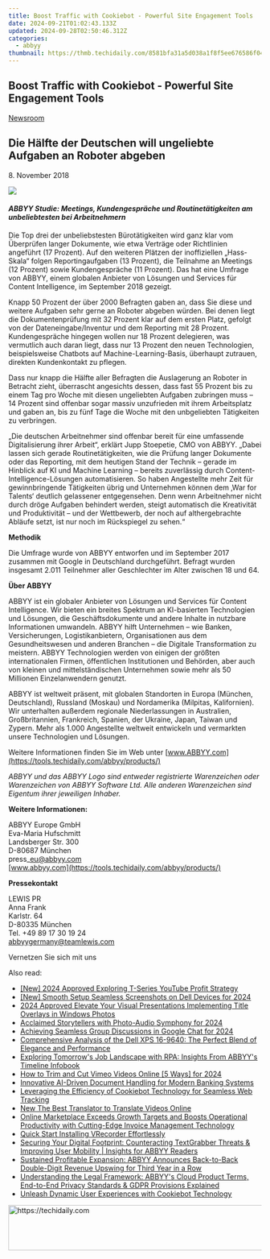```yaml
---
title: Boost Traffic with Cookiebot - Powerful Site Engagement Tools
date: 2024-09-21T01:02:43.133Z
updated: 2024-09-28T02:50:46.312Z
categories:
  - abbyy
thumbnail: https://thmb.techidaily.com/8581bfa31a5d038a1f8f5ee676586f0437981f1b9f6527b07717a27989fe2446.jpg
---
```


## Boost Traffic with Cookiebot - Powerful Site Engagement Tools

[Newsroom](https://tools.techidaily.com/abbyy/products/)

## Die Hälfte der Deutschen will ungeliebte Aufgaben an Roboter abgeben

8\. November 2018

![](https://content.abbyy.com/-/media/project/abbyy/abbyy/branchtemplates/shutterstock_1272462163_1296-x-729.jpg?h=729&iar=0&w=1296)

#### _ABBYY Studie: Meetings, Kundengespräche und Routinetätigkeiten am unbeliebtesten bei Arbeitnehmern_

  
Die Top drei der unbeliebstesten Bürotätigkeiten wird ganz klar vom Überprüfen langer Dokumente, wie etwa Verträge oder Richtlinien angeführt (17 Prozent). Auf den weiteren Plätzen der inoffiziellen „Hass-Skala“ folgen Reportingaufgaben (13 Prozent), die Teilnahme an Meetings (12 Prozent) sowie Kundengespräche (11 Prozent). Das hat eine Umfrage von ABBYY, einem globalen Anbieter von Lösungen und Services für Content Intelligence, im September 2018 gezeigt.

Knapp 50 Prozent der über 2000 Befragten gaben an, dass Sie diese und weitere Aufgaben sehr gerne an Roboter abgeben würden. Bei denen liegt die Dokumentenprüfung mit 32 Prozent klar auf dem ersten Platz, gefolgt von der Dateneingabe/Inventur und dem Reporting mit 28 Prozent. Kundengespräche hingegen wollen nur 18 Prozent delegieren, was vermutlich auch daran liegt, dass nur 13 Prozent den neuen Technologien, beispielsweise Chatbots auf Machine-Learning-Basis, überhaupt zutrauen, direkten Kundenkontakt zu pflegen.

Dass nur knapp die Hälfte aller Befragten die Auslagerung an Roboter in Betracht zieht, überrascht angesichts dessen, dass fast 55 Prozent bis zu einem Tag pro Woche mit diesen ungeliebten Aufgaben zubringen muss – 14 Prozent sind offenbar sogar massiv unzufrieden mit ihrem Arbeitsplatz und gaben an, bis zu fünf Tage die Woche mit den unbgeliebten Tätigkeiten zu verbringen.

„Die deutschen Arbeitnehmer sind offenbar bereit für eine umfassende Digitalisierung ihrer Arbeit“, erklärt Jupp Stoepetie, CMO von ABBYY. „Dabei lassen sich gerade Routinetätigkeiten, wie die Prüfung langer Dokumente oder das Reporting, mit dem heutigen Stand der Technik – gerade im Hinblick auf KI und Machine Learning – bereits zuverlässig durch Content-Intelligence-Lösungen automatisieren. So haben Angestellte mehr Zeit für gewinnbringende Tätigkeiten übrig und Unternehmen können dem ‚War for Talents‘ deutlich gelassener entgegensehen. Denn wenn Arbeitnehmer nicht durch dröge Aufgaben behindert werden, steigt automatisch die Kreativität und Produktivität – und der Wettbewerb, der noch auf althergebrachte Abläufe setzt, ist nur noch im Rückspiegel zu sehen.“

  
**Methodik**

Die Umfrage wurde von ABBYY entworfen und im September 2017 zusammen mit Google in Deutschland durchgeführt. Befragt wurden insgesamt 2.011 Teilnehmer aller Geschlechter im Alter zwischen 18 und 64.

  
**Über ABBYY**

ABBYY ist ein globaler Anbieter von Lösungen und Services für Content Intelligence. Wir bieten ein breites Spektrum an KI-basierten Technologien und Lösungen, die Geschäftsdokumente und andere Inhalte in nutzbare Informationen umwandeln. ABBYY hilft Unternehmen – wie Banken, Versicherungen, Logistikanbietern, Organisationen aus dem Gesundheitswesen und anderen Branchen – die Digitale Transformation zu meistern. ABBYY Technologien werden von einigen der größten internationalen Firmen, öffentlichen Institutionen und Behörden, aber auch von kleinen und mittelständischen Unternehmen sowie mehr als 50 Millionen Einzelanwendern genutzt.

ABBYY ist weltweit präsent, mit globalen Standorten in Europa (München, Deutschland), Russland (Moskau) und Nordamerika (Milpitas, Kalifornien). Wir unterhalten außerdem regionale Niederlassungen in Australien, Großbritannien, Frankreich, Spanien, der Ukraine, Japan, Taiwan und Zypern. Mehr als 1.000 Angestellte weltweit entwickeln und vermarkten unsere Technologien und Lösungen.

Weitere Informationen finden Sie im Web unter [www.ABBYY.com](https://tools.techidaily.com/abbyy/products/)

_ABBYY und das ABBYY Logo sind entweder registrierte Warenzeichen oder Warenzeichen von ABBYY Software Ltd. Alle anderen Warenzeichen sind Eigentum ihrer jeweiligen Inhaber._

  
**Weitere Informationen:**

ABBYY Europe GmbH  
Eva-Maria Hufschmitt  
Landsberger Str. 300  
D-80687 München  
press\_eu@abbyy.com  
[www.abbyy.com](https://tools.techidaily.com/abbyy/products/)

  
**Pressekontakt**

LEWIS PR  
Anna Frank  
Karlstr. 64  
D-80335 München  
Tel. +49 89 17 30 19 24  
[abbyygermany@teamlewis.com](https://tools.techidaily.com/abbyy/products/)

Vernetzen Sie sich mit uns

<ins class="adsbygoogle"
     style="display:block"
     data-ad-format="autorelaxed"
     data-ad-client="ca-pub-7571918770474297"
     data-ad-slot="1223367746"></ins>

<ins class="adsbygoogle"
     style="display:block"
     data-ad-client="ca-pub-7571918770474297"
     data-ad-slot="8358498916"
     data-ad-format="auto"
     data-full-width-responsive="true"></ins>

<span class="atpl-alsoreadstyle">Also read:</span>
<div><ul>
<li><a href="https://facebook-video-share.techidaily.com/new-2024-approved-exploring-t-series-youtube-profit-strategy/"><u>[New] 2024 Approved Exploring T-Series YouTube Profit Strategy</u></a></li>
<li><a href="https://screen-capture.techidaily.com/new-smooth-setup-seamless-screenshots-on-dell-devices-for-2024/"><u>[New] Smooth Setup Seamless Screenshots on Dell Devices for 2024</u></a></li>
<li><a href="https://article-files.techidaily.com/2024-approved-elevate-your-visual-presentations-implementing-title-overlays-in-windows-photos/"><u>2024 Approved Elevate Your Visual Presentations Implementing Title Overlays in Windows Photos</u></a></li>
<li><a href="https://youtube-web.techidaily.com/imed-storytellers-with-photo-audio-symphony-for-2024/"><u>Acclaimed Storytellers with Photo-Audio Symphony for 2024</u></a></li>
<li><a href="https://on-screen-recording.techidaily.com/achieving-seamless-group-discussions-in-google-chat-for-2024/"><u>Achieving Seamless Group Discussions in Google Chat for 2024</u></a></li>
<li><a href="https://hardware-reviews.techidaily.com/comprehensive-analysis-of-the-dell-xps-16-9640-the-perfect-blend-of-elegance-and-performance/"><u>Comprehensive Analysis of the Dell XPS 16-9640: The Perfect Blend of Elegance and Performance</u></a></li>
<li><a href="https://solve-popular.techidaily.com/exploring-tomorrows-job-landscape-with-rpa-insights-from-abbyys-timeline-infobook/"><u>Exploring Tomorrow's Job Landscape with RPA: Insights From ABBYY's Timeline Infobook</u></a></li>
<li><a href="https://vimeo-videos.techidaily.com/how-to-trim-and-cut-vimeo-videos-online-5-ways-for-2024/"><u>How to Trim and Cut Vimeo Videos Online [5 Ways] for 2024</u></a></li>
<li><a href="https://solve-popular.techidaily.com/innovative-ai-driven-document-handling-for-modern-banking-systems/"><u>Innovative AI-Driven Document Handling for Modern Banking Systems</u></a></li>
<li><a href="https://solve-popular.techidaily.com/leveraging-the-efficiency-of-cookiebot-technology-for-seamless-web-tracking/"><u>Leveraging the Efficiency of Cookiebot Technology for Seamless Web Tracking</u></a></li>
<li><a href="https://ai-video.techidaily.com/new-the-best-translator-to-translate-videos-online/"><u>New The Best Translator to Translate Videos Online</u></a></li>
<li><a href="https://solve-popular.techidaily.com/online-marketplace-exceeds-growth-targets-and-boosts-operational-productivity-with-cutting-edge-invoice-management-technology/"><u>Online Marketplace Exceeds Growth Targets and Boosts Operational Productivity with Cutting-Edge Invoice Management Technology</u></a></li>
<li><a href="https://screen-recording.techidaily.com/quick-start-installing-vrecorder-effortlessly/"><u>Quick Start Installing VRecorder Effortlessly</u></a></li>
<li><a href="https://solve-popular.techidaily.com/securing-your-digital-footprint-counteracting-textgrabber-threats-and-improving-user-mobility-insights-for-abbyy-readers/"><u>Securing Your Digital Footprint: Counteracting TextGrabber Threats & Improving User Mobility | Insights for ABBYY Readers</u></a></li>
<li><a href="https://solve-popular.techidaily.com/sustained-profitable-expansion-abbyy-announces-back-to-back-double-digit-revenue-upswing-for-third-year-in-a-row/"><u>Sustained Profitable Expansion: ABBYY Announces Back-to-Back Double-Digit Revenue Upswing for Third Year in a Row</u></a></li>
<li><a href="https://solve-popular.techidaily.com/understanding-the-legal-framework-abbyys-cloud-product-terms-end-to-end-privacy-standards-and-gdpr-provisions-explained/"><u>Understanding the Legal Framework: ABBYY's Cloud Product Terms, End-to-End Privacy Standards & GDPR Provisions Explained</u></a></li>
<li><a href="https://solve-popular.techidaily.com/unleash-dynamic-user-experiences-with-cookiebot-technology/"><u>Unleash Dynamic User Experiences with Cookiebot Technology</u></a></li>
</ul></div>

<!-- affiliate ads begin -->
<a href="https://electronicx.pxf.io/c/5597632/1167086/14483" target="_top" id="1167086">
  <img src="//a.impactradius-go.com/display-ad/14483-1167086" border="0" alt="https://techidaily.com" width="728" height="90"/>
</a>
<img height="0" width="0" src="https://electronicx.pxf.io/i/5597632/1167086/14483" style="position:absolute;visibility:hidden;" border="0" />
<!-- affiliate ads end -->

